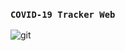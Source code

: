 ### `COVID-19 Tracker Web`

![git](https://user-images.githubusercontent.com/63697314/90311022-1a841500-df21-11ea-97bb-50e6dee49bf1.png)
